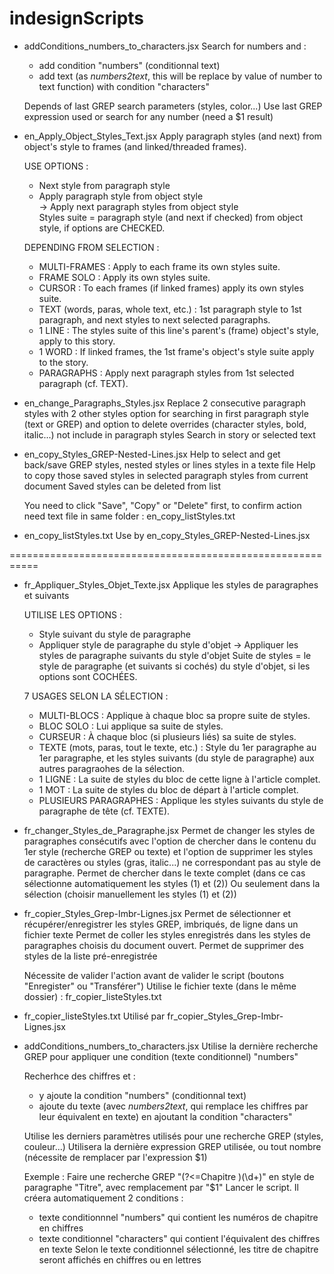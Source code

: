 # indesignScripts

- addConditions_numbers_to_characters.jsx
  Search for numbers and :
  - add condition "numbers" (conditionnal text)
  - add text (as _numbers2text_, this will be replace by value of number to text function) with condition "characters"

  Depends of last GREP search parameters (styles, color...)
  Use last GREP expression used or search for any number (need a $1 result)

- en_Apply_Object_Styles_Text.jsx
  Apply paragraph styles (and next) from object's style to frames (and linked/threaded frames).

  USE OPTIONS : 
  - Next style from paragraph style  
  - Apply paragraph style from object style  
    -> Apply next paragraph styles from object style   
  Styles suite = paragraph style (and next if checked) from object style, if options are CHECKED.  

  DEPENDING FROM SELECTION : 
  - MULTI-FRAMES : Apply to each frame its own styles suite.  
  - FRAME SOLO : Apply its own styles suite.  
  - CURSOR : To each frames (if linked frames) apply its own styles suite.  
  - TEXT (words, paras, whole text, etc.) : 1st paragraph style to 1st paragraph, and next styles to next selected paragraphs.  
  - 1 LINE : The styles suite of this line's parent's (frame) object's style, apply to this story.  
  - 1 WORD : If linked frames, the 1st frame's object's style suite apply to the story.  
  - PARAGRAPHS : Apply next paragraph styles from 1st selected paragraph (cf. TEXT). 

- en_change_Paragraphs_Styles.jsx
  Replace 2 consecutive paragraph styles with 2 other styles
  option for searching in first paragraph style (text or GREP)
  and option to delete overrides (character styles, bold, italic...) not include in paragraph styles
  Search in story or selected text

- en_copy_Styles_GREP-Nested-Lines.jsx
  Help to select and get back/save GREP styles, nested styles or lines styles in a texte file
  Help to copy those saved styles in selected paragraph styles from current document
  Saved styles can be deleted from list

  You need to click "Save", "Copy" or "Delete" first, to confirm action
  need text file in same folder : en_copy_listStyles.txt
  
- en_copy_listStyles.txt
  Use by en_copy_Styles_GREP-Nested-Lines.jsx

===========================================================


- fr_Appliquer_Styles_Objet_Texte.jsx
  Applique les styles de paragraphes et suivants

  UTILISE LES OPTIONS :
  - Style suivant du style de paragraphe
  - Appliquer style de paragraphe du style d'objet
    -> Appliquer les styles de paragraphe suivants du style d'objet
  Suite de styles = le style de paragraphe (et suivants si cochés)
          du style d'objet, si les options sont COCHÉES.
  
  7 USAGES SELON LA SÉLECTION :
  - MULTI-BLOCS : Applique à chaque bloc sa propre suite de styles.
  - BLOC SOLO :  Lui applique sa suite de styles.
  - CURSEUR : À chaque bloc (si plusieurs liés) sa suite de styles.
  - TEXTE (mots, paras, tout le texte, etc.) : Style du 1er paragraphe au 1er paragraphe, et les styles suivants (du style de paragraphe) aux autres paragraohes de la sélection.
  - 1 LIGNE : La suite de styles du bloc de cette ligne à l'article complet.
  - 1 MOT : La suite de styles du bloc de départ à l'article complet.
  - PLUSIEURS PARAGRAPHES : Applique les styles suivants du style de paragraphe de tête (cf. TEXTE).

- fr_changer_Styles_de_Paragraphe.jsx
  Permet de changer les styles de paragraphes consécutifs
  avec l'option de chercher dans le contenu du 1er style (recherche GREP ou texte)
  et l'option de supprimer les styles de caractères ou styles (gras, italic...) ne correspondant pas au style de paragraphe.
  Permet de chercher dans le texte complet (dans ce cas sélectionne automatiquement les styles (1) et (2))
  Ou seulement dans la sélection (choisir manuellement les styles (1) et (2))

- fr_copier_Styles_Grep-Imbr-Lignes.jsx
  Permet de sélectionner et récupérer/enregistrer les styles GREP, imbriqués, de ligne dans un fichier texte
  Permet de coller les styles enregistrés dans les styles de paragraphes choisis du document ouvert.
  Permet de supprimer des styles de la liste pré-enregistrée
   
  Nécessite de valider l'action avant de valider le script (boutons "Enregister" ou "Transférer")
  Utilise le fichier texte (dans le même dossier) : fr_copier_listeStyles.txt
  
- fr_copier_listeStyles.txt
    Utilisé par fr_copier_Styles_Grep-Imbr-Lignes.jsx
    
  
- addConditions_numbers_to_characters.jsx
  Utilise la dernière recherche GREP pour appliquer une condition (texte conditionnel) "numbers"

  Recherhce des chiffres et :
  - y ajoute la condition "numbers" (conditionnal text)
  - ajoute du texte (avec _numbers2text_, qui remplace les chiffres par leur équivalent en texte) en ajoutant la condition "characters"

  Utilise les derniers paramètres utilisés pour une recherche GREP (styles, couleur...)
  Utilisera la dernière expression GREP utilisée, ou tout nombre (nécessite de remplacer par l'expression $1)
  
  Exemple : 
  Faire une recherche GREP "(?<=Chapitre )(\d+)" en style de paragraphe "Titre", avec remplacement par "$1"
  Lancer le script.
  Il créera automatiquement 2 conditions :
  - texte conditionnnel "numbers" qui contient les numéros de chapitre en chiffres
  - texte conditionnel "characters" qui contient l'équivalent des chiffres en texte
  Selon le texte conditionnel sélectionné, les titre de chapitre seront affichés en chiffres ou en lettres


  
